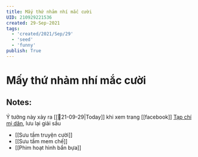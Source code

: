```yaml
---
title: Mấy thứ nhảm nhí mắc cười
UID: 210929221536
created: 29-Sep-2021
tags:
  - 'created/2021/Sep/29'
  - 'seed'
  - 'funny'
publish: True
---
```

# Mấy thứ nhảm nhí mắc cười

## Notes:
Ý tưởng này xảy ra [[📝21-09-29|Today]] khi xem trang [[facebook]] [Tạp chí mị dân](https://www.facebook.com/tapchimidan), lưu lại giải sầu
- [[Sưu tầm truyện cười]]
- [[Sưu tầm mem chế]]
- [[Phim hoạt hình bẩn bựa]]
